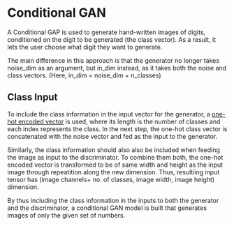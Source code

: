 # Conditional GAN

A Conditional GAP is used to generate hand-written images of digits, conditioned on the digit to be generated (the class vector). As a result, it lets the user choose what digit they want to generate.

The main difference in this approach is that the generator no longer takes noise_dim as an argument, but in_dim instead, as it takes both the noise and class vectors. (Here, in_dim = noise_dim + n_classes)

## Class Input
To include the class information in the input vector for the generator, a [one-hot encoded vector](https://pytorch.org/docs/stable/nn.functional.html#torch.nn.functional.one_hot) is used, where its length is the number of classes and each index represents the class. In the next step, the one-hot class vector is concatenated with the noise vector and fed as the input to the generator. 

Similarly, the class information should also also be included when feeding the image as input to the discriminator. To combine them both, the one-hot encoded vector is transformed to be of same width and height as the input image through repeatition along the new dimension. Thus, resultiing input tensor has (image channels+ no. of classes, image width, image height) dimension.

By thus including the class information in the inputs to both the generator and the discriminator, a conditional GAN model is built that generates images of only the given set of numbers.

